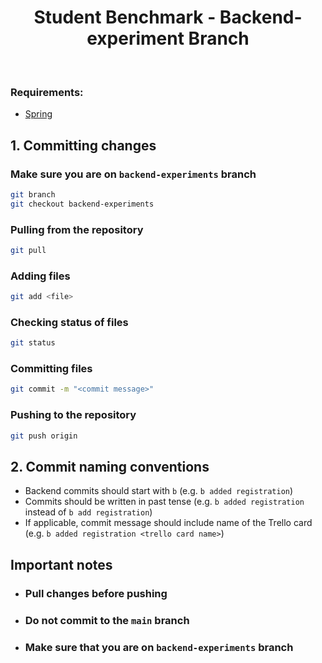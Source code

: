 <h1 align="center">Student Benchmark - Backend-experiment Branch</h1>
<br/>

### Requirements:
- [Spring](https://spring.io)

## 1. Committing changes

### Make sure you are on `backend-experiments` branch
```bash
git branch
git checkout backend-experiments
```

### Pulling from the repository
```bash
git pull
```

### Adding files
```bash
git add <file>
```

### Checking status of files
```bash
git status
```

### Committing files
```bash
git commit -m "<commit message>"
```

### Pushing to the repository
```bash
git push origin
```

## 2. Commit naming conventions
- Backend commits should start with `b` (e.g. `b added registration`)
- Commits should be written in past tense (e.g. `b added registration` instead of `b add registration`)
- If applicable, commit message should include name of the Trello card (e.g. `b added registration <trello card name>`)

## Important notes

- ### Pull changes before pushing
- ### Do not commit to the `main` branch
- ### Make sure that you are on `backend-experiments` branch
